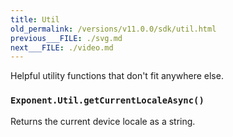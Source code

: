 ```yaml
---
title: Util
old_permalink: /versions/v11.0.0/sdk/util.html
previous___FILE: ./svg.md
next___FILE: ./video.md
---
```


Helpful utility functions that don't fit anywhere else.

### `Exponent.Util.getCurrentLocaleAsync()`

Returns the current device locale as a string.
